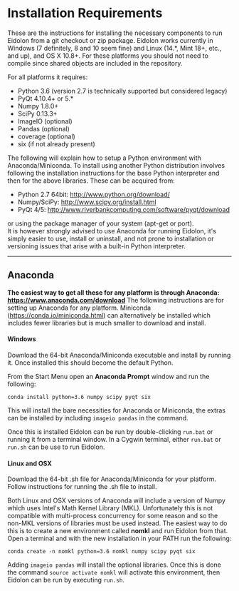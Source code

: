 # Installation Requirements

These are the instructions for installing the necessary components to run Eidolon from a git checkout or zip package.
Eidolon works currently in Windows (7 definitely, 8 and 10 seem fine) and Linux (14.\*, Mint 18+, etc., and up), and OS X 10.8+. 
For these platforms you should not need to compile since shared objects are included in the repository.

For all platforms it requires:
 * Python 3.6 (version 2.7 is technically supported but considered legacy)
 * PyQt 4.10.4+ or 5.*
 * Numpy 1.8.0+
 * SciPy 0.13.3+ 
 * ImageIO (optional)
 * Pandas (optional)
 * coverage (optional)
 * six (if not already present)

The following will explain how to setup a Python environment with Anaconda/Miniconda. 
To install using another Python distribution involves following the installation instructions for the base Python interpreter
and then for the above libraries. These can be acquired from:

 * Python 2.7 64bit: http://www.python.org/download/
 * Numpy/SciPy: http://www.scipy.org/install.html 
 * PyQt 4/5: http://www.riverbankcomputing.com/software/pyqt/download
 
or using the package manager of your system (apt-get or port).  
It is however strongly advised to use Anaconda for running Eidolon, it's simply easier to use, install or uninstall, and not
prone to installation or versioning issues that arise with a built-in Python interpreter.
 
----

## Anaconda
 
**The easiest way to get all these for any platform is through Anaconda: https://www.anaconda.com/download**
The following instructions are for setting up Anaconda for any platform. 
Miniconda (https://conda.io/miniconda.html) can alternatively be installed which includes fewer libraries but is much smaller to download and install.

#### Windows

Download the 64-bit Anaconda/Miniconda executable and install by running it. Once installed this should become the default Python. 

From the Start Menu open an **Anaconda Prompt** window and run the following:

    conda install python=3.6 numpy scipy pyqt six
    
This will install the bare necessities for Anaconda or Miniconda, the extras can be installed by including `imageio pandas`
in the command.

Once this is installed Eidolon can be run by double-clicking `run.bat` or running it from a terminal window.
In a Cygwin terminal, either `run.bat` or `run.sh` can be use to run Eidolon. 

#### Linux and OSX

Download the 64-bit .sh file for Anaconda/Miniconda for your platform. Follow instructions for running the .sh file to install. 

Both Linux and OSX versions of Anaconda will include a version of Numpy which uses Intel's Math Kernel Library (MKL). 
Unfortunately this is not compatible with multi-process concurrency for some reason and so the non-MKL versions of libraries
must be used instead. The easiest way to do this is to create a new environment called **nomkl** and run Eidolon from that.
Open a terminal and with the new installation in your PATH run the following:

    conda create -n nomkl python=3.6 nomkl numpy scipy pyqt six

Adding `imageio pandas` will install the optional libraries.
Once this is done the command `source activate nomkl` will activate this environment, then Eidolon can be run by executing `run.sh`.
